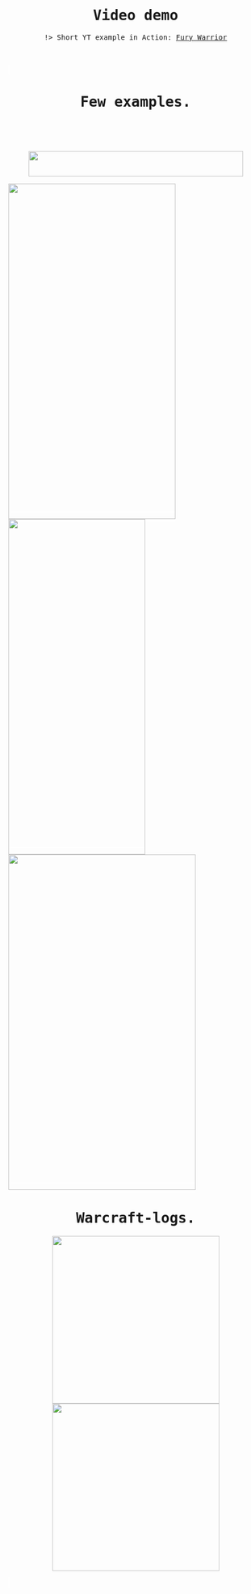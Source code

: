 
<kbd style="width: 100%; height: auto; text-align: center; border: 2px solid  smoke; border-radius:25px">


# Video demo


!> Short YT example in Action: <a href="//youtu.be/78ifIX1qePk">Fury Warrior</a>


</kbd>
<br></br>

<kbd style="width: 100%; height: auto; text-align: center; border: 2px solid  white; border-radius:25px">

<kbd style="width: auto; height: auto; text-align: center; border: 2px solid  smoke; border-radius:25px">


# Few examples.

 
</kbd>
<br></br>

<kbd style=" width: auto; text-align: center; border: 2px solid  smoke; border-radius:15px">



<br><img src="https://i.imgur.com/guOdLUM.png" width="425" height="50"></br>


<img src="https://i.imgur.com/NtkCvLl.png" width="331" height="663">

<img src="https://i.imgur.com/YeMim36.png" width="271" height="663">

<img src="https://i.imgur.com/Sq9poRy.png" width="371" height="663">

</kbd>


<kbd style="width: 100%; text-align: center; border: 2px solid  smoke; border-radius:25px">
 

# Warcraft-logs.


<img src="https://i.imgur.com/CrYJzPR.png" width="auto" height="331"> <img src="https://i.imgur.com/lgmZwf1.png" width="auto" height="331">

</kbd>